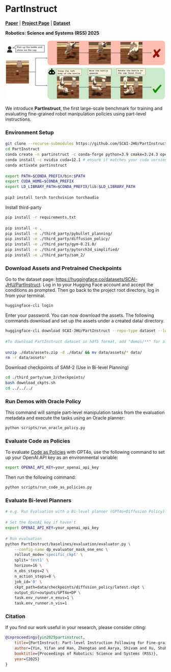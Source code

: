 # PartInstruct

<a href="https://openreview.net/pdf?id=Kb4fDvJBlj"><strong>Paper</strong></a>
  |
<a href="https://partinstruct.github.io/"><strong>Project Page</strong></a>
  |
<a href="https://huggingface.co/datasets/SCAI-JHU/PartInstruct"><strong>Dataset</strong></a>

**Robotics: Science and Systems (RSS) 2025**

![intro](teaser/figure_intro.png)

We introduce **PartInstruct**, the first large-scale benchmark for training and evaluating fine-grained robot manipulation policies using part-level instructions.

### Environment Setup 


```bash
git clone --recurse-submodules https://github.com/SCAI-JHU/PartInstruct.git
cd PartInstruct
conda create -n partinstruct -c conda-forge python=3.9 cmake=3.24.3 open3d ninja gcc_linux-64=12 gxx_linux-64=12
conda install -c nvidia cuda=12.1 # ensure it matches your cuda version
conda activate partinstruct

export PATH=$CONDA_PREFIX/bin:$PATH
export CUDA_HOME=$CONDA_PREFIX
export LD_LIBRARY_PATH=$CONDA_PREFIX/lib:$LD_LIBRARY_PATH

pip3 install torch torchvision torchaudio
```

Install third-party

```bash
pip install -r requirements.txt

pip install -e .
pip install -e ./third_party/pybullet_planning/
pip install -e ./third_party/diffusion_policy/
pip install -e ./third_party/gym-0.21.0/
pip install -e ./third_party/pytorch3d_simplified/
pip install -e ./third_party/sam_2/

```

### Download Assets and Pretrained Checkpoints
Go to the dataset page: https://huggingface.co/datasets/SCAI-JHU/PartInstruct. Log in to your Hugging Face account and accept the conditions as prompted. Then go back to the project root directory, log in from your terminal.

```bash
huggingface-cli login
```
Enter your password. You can now download the assets. The following commands download and set up the assets under a created data/ directory.

```bash
huggingface-cli download SCAI-JHU/PartInstruct --repo-type dataset --local-dir ./data --include "*.json" "assets.zip" "checkpoints/**" 

#To download PartInstruct dataset in hdf5 format, add "demos/**" for all demo, "demos/OBJECT_NAME.hdf5" for demo of specific object type

unzip ./data/assets.zip -d ./data/ && mv data/assets/* data/
rm -r data/assets*
```

Download checkpoints of SAM-2 (Use in Bi-level Planning)

```bash
cd ./third_party/sam_2/checkpoints/
bash download_ckpts.sh
cd ../../../
```

### Run Demos with Oracle Policy
This command will sample part-level manipulation tasks from the evaluation metadata and execute the tasks using an Oracle planner:
```bash
python scripts/run_oracle_policy.py
```

### Evaluate Code as Policies
To evaluate [Code as Policies](https://code-as-policies.github.io/) with GPT4o, use the following command to set up your OpenAI API key as an environmental variable:
```bash
export OPENAI_API_KEY=your_openai_api_key
```
Then run the following command:
```bash
python scripts/run_code_as_policies.py
```

### Evaluate Bi-level Planners

```bash
# e.g. Run Evaluation with a Bi-level planner (GPT4o+Diffusion Policy)

# Set the OpenAI key if haven't
export OPENAI_API_KEY=your_openai_api_key

# Run evaluation
python PartInstruct/baselines/evaluation/evaluator.py \
    --config-name dp_evaluator_mask_one_enc \
    rollout_mode='specific_ckpt' \
    split='test1' \
    horizon=16 \
    n_obs_steps=2 \
    n_action_steps=8 \
    job_id='0' \
    ckpt_path=data/checkpoints/diffusion_policy/latest.ckpt \
    output_dir=outputs/GPT4o+DP \
    task.env_runner.n_envs=1 \
    task.env_runner.n_vis=1
```

### Citation

If you find our work useful in your research, please consider citing:

```bibtex
@inproceedings{yin2025partinstruct,
	title={PartInstruct: Part-level Instruction Following for Fine-grained Robot Manipulation},
	author={Yin, Yifan and Han, Zhengtao and Aarya, Shivam and Xu, Shuhang and Wang, Jianxin and Peng, Jiawei and Wang, Angtian and Yuille, Alan and Shu, Tianmin},
	booktitle={Proceedings of Robotics: Science and Systems (RSS)},
	year={2025}
}
```
